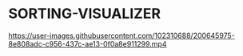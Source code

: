 # SORTING-VISUALIZER


https://user-images.githubusercontent.com/102310688/200645975-8e808adc-c956-437c-ae13-0f0a8e911299.mp4

